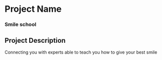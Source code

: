 # Project Name
### Smile school
## Project Description
Connecting you with experts able to teach you how to give your best smile

<img src=/Users/deborahkalekwa/Downloads/screencapture-file-Users-deborahkalekwa-Downloads-ALX-FED-alx-html-css-css-advanced-index-html-2024-07-02-17_17_08.png alt="">

